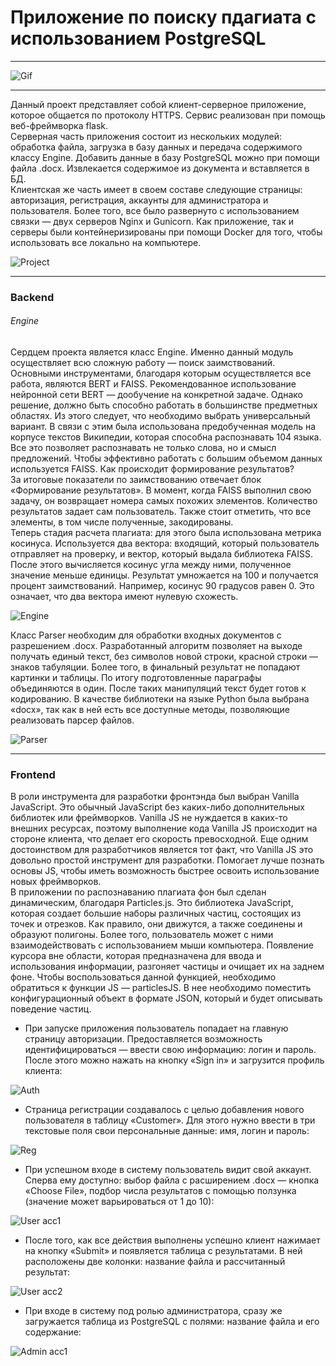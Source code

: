 # Приложение по поиску пдагиата с использованием PostgreSQL

---

![Gif](https://github.com/Vya4eslavSeleznev/PlagiarismChecker/blob/master/docs/plagiarismChecker.gif)

---

Данный проект представляет собой клиент-серверное приложение, которое общается по протоколу HTTPS. Сервис реализован при помощь веб-фреймворка flask.  
Серверная часть приложения состоит из нескольких модулей: обработка файла, загрузка в базу данных и передача содержимого классу Engine. Добавить данные в базу PostgreSQL можно при помощи файла .docx. Извлекается содержимое из документа и вставляется в БД.  
Клиентская же часть имеет в своем составе следующие страницы: авторизация, регистрация, аккаунты для администратора и пользователя. Более того, все было развернуто с использованием связки — двух серверов Nginx и Gunicorn. Как приложение, так и серверы были контейнеризированы при помощи Docker для того, чтобы использовать все локально на компьютере.  

![Project](/docs/project.png)

---

### Backend

###### Engine
Сердцем проекта является класс Engine. Именно данный модуль осуществляет всю сложную работу — поиск заимствований. Основными инструментами, благодаря которым осуществляется все работа, являются BERT и FAISS. Рекомендованное использование нейронной сети BERT — дообучение на конкретной задаче. Однако решение, должно быть способно работать в большинстве предметных областях. Из этого следует, что необходимо выбрать универсальный вариант. В связи с этим была использована предобученная модель на корпусе текстов Википедии, которая способна распознавать 104 языка. Все это позволяет распознавать не только слова, но и смысл предложений. Чтобы эффективно работать с большим объемом данных используется FAISS. Как происходит формирование результатов?  
За итоговые показатели по заимствованию отвечает блок «Формирование результатов». В момент, когда FAISS выполнил свою задачу, он возвращает номера самых похожих элементов. Количество результатов задает сам пользователь. Также стоит отметить, что все элементы, в том числе полученные, закодированы.  
Теперь стадия расчета плагиата: для этого была использована метрика косинуса. Используется два вектора: входящий, который пользователь отправляет на проверку, и вектор, который выдала библиотека FAISS. После этого вычисляется косинус угла между ними, полученное значение меньше единицы. Результат умножается на 100 и получается процент заимствований. Например, косинус 90 градусов равен 0. Это означает, что два вектора имеют нулевую схожесть.  

![Engine](/docs/engine.png)

Класс Parser необходим для обработки входных документов с разрешением .docx. Разработанный алгоритм позволяет на выходе получать единый текст, без символов новой строки, красной строки — знаков табуляции. Более того, в финальный результат не попадают картинки и таблицы. По итогу подготовленные параграфы объединяются в один. После таких манипуляций текст будет готов к кодированию. В качестве библиотеки на языке Python была выбрана «docx», так как в ней есть все доступные методы, позволяющие реализовать парсер файлов.

![Parser](/docs/parser.png)

---

### Frontend

В роли инструмента для разработки фронтэнда был выбран Vanilla JavaScript. Это обычный JavaScript без каких-либо дополнительных библиотек или фреймворков. Vanilla JS не нуждается в каких-то внешних ресурсах, поэтому выполнение кода Vanilla JS происходит на стороне клиента, что делает его скорость превосходной. Еще одним достоинством для разработчиков является тот факт, что Vanilla JS это довольно простой инструмент для разработки. Помогает лучше познать основы JS, чтобы иметь возможность быстрее освоить использование новых фреймворков.  
В приложении по распознаванию плагиата фон был сделан динамическим, благодаря Particles.js. Это библиотека JavaScript, которая создает большие наборы различных частиц, состоящих из точек и отрезков. Как правило, они движутся, а также соединены и образуют полигоны. Более того, пользователь может с ними взаимодействовать с использованием мыши компьютера. Появление курсора вне области, которая предназначена для ввода и использования информации, разгоняет частицы и очищает их на заднем фоне. Чтобы воспользоваться данной функцией, необходимо обратиться к функции JS — particlesJS. В нее необходимо поместить конфигурационный объект в формате JSON, который и будет описывать поведение частиц.  

- При запуске приложения пользователь попадает на главную страницу авторизации. Предоставляется возможность идентифицироваться — ввести свою информацию: логин и пароль. После этого можно нажать на кнопку «Sign in» и загрузится профиль клиента:

![Auth](/docs/auth.png)

- Страница регистрации создавалось с целью добавления нового пользователя в таблицу «Customer». Для этого нужно ввести в три текстовые поля свои персональные данные: имя, логин и пароль:

![Reg](/docs/reg.png)

- При успешном входе в систему пользователь видит свой аккаунт. Сперва ему доступно: выбор файла с расширением .docx — кнопка «Choose File», подбор числа результатов с помощью ползунка (значение может варьироваться от 1 до 10):

![User acc1](/docs/userAcc1.png)

- После того, как все действия выполнены успешно клиент нажимает на кнопку «Submit» и появляется таблица с результатами. В ней расположены две колонки: название файла и рассчитанный результат:

![User acc2](/docs/userAcc2.png)

- При входе в систему под ролью администратора, сразу же загружается таблица из PostgreSQL с полями: название файла и его содержание:

![Admin acc1](/docs/adminAcc2.png)



